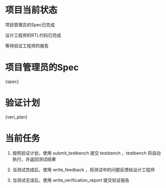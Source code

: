 # 项目当前状态

项目管理员的Spec已完成

设计工程师的RTL代码已完成

等待验证工程师的报告

# 项目管理员的Spec

{spec}

# 验证计划

{veri_plan}

# 当前任务

1. 按照验证计划，使用 submit_testbench 提交 testbench ，testbench 将自动执行，并返回测试结果

2. 当测试完成后，使用 write_feedback ，将测试中的问题反馈给设计工程师

3. 当测试无误后，使用 write_verification_report 提交验证报告
